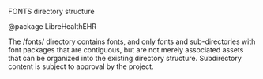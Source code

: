 FONTS directory structure

@package LibreHealthEHR

The /fonts/ directory contains fonts, and only fonts
and sub-directories with font packages that are contiguous,
but are not merely associated assets that can be organized
into the existing directory structure.
Subdirectory content is subject to approval by the project.
